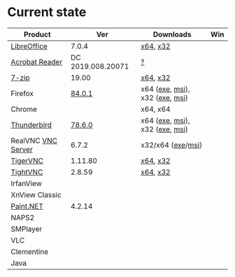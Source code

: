 # Current state


Product | Ver | Downloads | Win
--------|-----|-----------|-----
[LibreOffice](https://www.libreoffice.org/download/download/) | 7.0.4 | [x64](https://www.libreoffice.org/donate/dl/win-x86_64/7.0.4/ru/LibreOffice_7.0.4_Win_x64.msi), [x32](https://www.libreoffice.org/donate/dl/win-x86/7.0.4/ru/LibreOffice_7.0.4_Win_x86.msi)
[Acrobat Reader](https://get.adobe.com/ru/reader/enterprise/) | DC 2019.008.20071 | [?](https://get.adobe.com/ru/reader/completion/?installer=Reader_DC_2019.008.20071_Russian_for_Windows&stype=7791&direct=true&standalone=1)
[7-zip](http://7zip.org) | 19.00 | [x64](https://www.7-zip.org/a/7z1900-x64.exe), [x32](https://www.7-zip.org/a/7z1900.exe) |
Firefox | [84.0.1](https://ftp.mozilla.org/pub/firefox/releases/84.0.1/) | x64 ([exe](https://ftp.mozilla.org/pub/firefox/releases/84.0.1/win64/ru/Firefox%20Setup%2084.0.1.exe), [msi](https://ftp.mozilla.org/pub/firefox/releases/84.0.1/win64/ru/Firefox%20Setup%2084.0.1.msi)), x32 ([exe](https://ftp.mozilla.org/pub/firefox/releases/84.0.1/win32/ru/Firefox%20Setup%2084.0.1.exe), [msi](https://ftp.mozilla.org/pub/firefox/releases/84.0.1/win32/ru/Firefox%20Setup%2084.0.1.msi)) |
Chrome |  | x64, x64 |
[Thunderbird](https://www.thunderbird.net/) | [78.6.0](https://ftp.mozilla.org/pub/thunderbird/releases/78.6.0/) | x64 ([exe](https://ftp.mozilla.org/pub/thunderbird/releases/78.6.0/win64/ru/Thunderbird%20Setup%2078.6.0.exe), [msi](https://ftp.mozilla.org/pub/thunderbird/releases/78.6.0/win64/ru/Thunderbird%20Setup%2078.6.0.msi)), x32 ([exe](https://ftp.mozilla.org/pub/thunderbird/releases/78.6.0/win32/ru/Thunderbird%20Setup%2078.6.0.exe), [msi](https://ftp.mozilla.org/pub/thunderbird/releases/78.6.0/win32/ru/Thunderbird%20Setup%2078.6.0.msi))
RealVNC [VNC Server](https://www.realvnc.com/en/connect/download/vnc/windows/) | 6.7.2 | x32/x64 ([exe](https://www.realvnc.com/download/file/vnc.files/VNC-Server-6.7.2-Windows.exe)/[msi](https://www.realvnc.com/download/file/vnc.files/VNC-Server-6.7.2-Windows-msi.zip)) |
[TigerVNC](http://tigervnc.bphinz.com/nightly/) | 1.11.80 | [x64](), [x32]() |
[TightVNC](https://tightvnc.com/download.php) | 2.8.59 | [x64](https://www.tightvnc.com/download/2.8.59/tightvnc-2.8.59-gpl-setup-64bit.msi), [x32](https://www.tightvnc.com/download/2.8.59/tightvnc-2.8.59-gpl-setup-32bit.msi)
IrfanView |  |
XnView Classic |  |  |
[Paint.NET](http://paintnet.ru) | 4.2.14 |  |
NAPS2 |  |  |
SMPlayer |  |  |
VLC |  |  |
Clementine |  |  |
Java |  |  |  |
